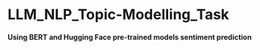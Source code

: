 # LLM_NLP_Topic-Modelling_Task
#### Using BERT and Hugging Face pre-trained models sentiment prediction
